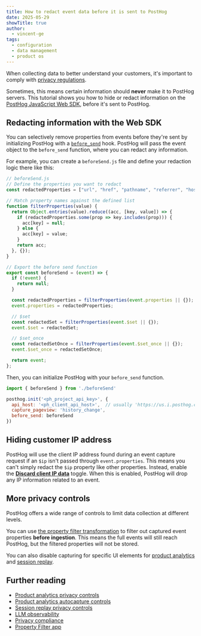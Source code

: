 ```yaml
---
title: How to redact event data before it is sent to PostHog
date: 2025-05-29
showTitle: true
author:
  - vincent-ge
tags:
  - configuration
  - data management
  - product os
---
```


When collecting data to better understand your customers, it's important to comply with [privacy regulations](/docs/privacy). 

Sometimes, this means certain information should **never** make it to PostHog servers. This tutorial shows you how to hide or redact information on the [PostHog JavaScript Web SDK](/docs/libraries/js), before it's sent to PostHog.

## Redacting information with the Web SDK

You can selectively remove properties from events before they're sent by initializing PostHog with a [`before_send`](/docs/libraries/js/features#redacting-information-in-events) hook. PostHog will pass the event object to the `before_send` function, where you can redact any information.

For example, you can create a `beforeSend.js` file and define your redaction logic there like this:

```js file=beforeSend.js
// beforeSend.js
// Define the properties you want to redact
const redactedProperties = ["url", "href", "pathname", "referrer", "host", "user_agent"];

// Match property names against the defined list
function filterProperties(value) {
  return Object.entries(value).reduce((acc, [key, value]) => {
    if (redactedProperties.some(prop => key.includes(prop))) {
      acc[key] = null;
    } else {
      acc[key] = value;
    }
    return acc;
  }, {});
}

// Export the before send function
export const beforeSend = (event) => {
  if (!event) {
    return null;
  }

  const redactedProperties = filterProperties(event.properties || {});
  event.properties = redactedProperties;

  // $set
  const redactedSet = filterProperties(event.$set || {});
  event.$set = redactedSet;

  // $set_once
  const redactedSetOnce = filterProperties(event.$set_once || {});
  event.$set_once = redactedSetOnce;

  return event;
};
```

Then, you can initialize PostHog with your `before_send` function.

```js
import { beforeSend } from './beforeSend'

posthog.init('<ph_project_api_key>', {
  api_host: '<ph_client_api_host>',  // usually 'https://us.i.posthog.com' or 'https://eu.i.posthog.com'
  capture_pageview: 'history_change',
  before_send: beforeSend
})
```

## Hiding customer IP address

PostHog will use the client IP address found during an event capture request if an `$ip` isn't passed through `event.properties`. This means you can't simply redact the `$ip` property like other properties. Instead, enable the [**Discard client IP data**](https://us.posthog.com/settings/environment#datacapture) toggle. When this is enabled, PostHog will drop any IP information related to an event.

## More privacy controls

PostHog offers a wide range of controls to limit data collection at different levels.

You can use [the property filter transformation](/tutorials/property-filter) to filter out captured event properties **before ingestion**. This means the full events will still reach PostHog, but the filtered properties will not be stored.

You can also disable capturing for specific UI elements for [product analytics](/docs/product-analytics/privacy) and [session replay](/docs/session-replay/privacy).

## Further reading

- [Product analytics privacy controls](/docs/product-analytics/privacy)
- [Product analytics autocapture controls](/docs/product-analytics/autocapture#configuring-autocapture)
- [Session replay privacy controls](/docs/session-replay/privacy)
- [LLM observability](/docs/ai-engineering/observability#privacy-mode)
- [Privacy compliance](/docs/privacy)
- [Property Filter app](/tutorials/property-filter)